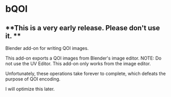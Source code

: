 # bQOI
## **This is a very early release. Please don't use it. **
Blender add-on for writing QOI images.

This add-on exports a QOI images from Blender's image editor. 
NOTE: Do not use the UV Editor. This add-on only works from the image editor.

Unfortunately, these operations take forever to complete, which defeats the purpose of QOI encoding. 

I will optimize this later.
